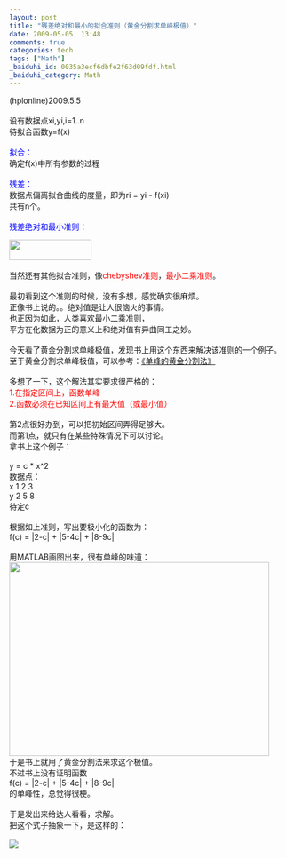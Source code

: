```yaml
---
layout: post
title: "残差绝对和最小的拟合准则（黄金分割求单峰极值）"
date: 2009-05-05  13:48
comments: true
categories: tech
tags: ["Math"]
_baiduhi_id: 0035a3ecf6dbfe2f63d09fdf.html
_baiduhi_category: Math
---
```


(hplonline)2009.5.5<br/><br/>
设有数据点xi,yi,i=1..n<br/>
待拟合函数y=f(x)<br/><br/><font color="#0000ff">拟合：</font><br/>
确定f(x)中所有参数的过程<br/><br/><font color="#0000ff">残差：</font><br/>
数据点偏离拟合曲线的度量，即为ri = yi - f(xi)<br/>
共有n个。<br/><br/><font color="#0000ff">残差绝对和最小准则：</font><br/><div forimg="1"><img height="37" width="148" border="0" src="http://hiphotos.baidu.com/hplonline/pic/item/91e013d860e4711632fa1c8c.jpg" small="0" class="blogimg"/></div>
<br/>
当然还有其他拟合准则，像<font color="#ff0000">chebyshev准则</font>，<font color="#ff0000">最小二乘准则</font>。<br/><br/>
最初看到这个准则的时候，没有多想，感觉确实很麻烦。<br/>
正像书上说的。。绝对值是让人很恼火的事情。<br/>
也正因为如此，人类喜欢最小二乘准则，<br/>
平方在化数据为正的意义上和绝对值有异曲同工之妙。<br/><br/>
今天看了黄金分割求单峰极值，发现书上用这个东西来解决该准则的一个例子。<br/>
至于黄金分割求单峰极值，可以参考：<a href="http://hi.baidu.com/withyhs/blog/item/773d0d6f97f1dad280cb4a43.html" target="_blank">《单峰的黄金分割法》</a><br/><br/>
多想了一下，这个解法其实要求很严格的：<br/><font color="#ff0000">1.在指定区间上，函数单峰<br/>
2.函数必须在已知区间上有最大值（或最小值）</font><br/><br/>
第2点很好办到，可以把初始区间弄得足够大。<br/>
而第1点，就只有在某些特殊情况下可以讨论。<br/>
拿书上这个例子：<br/><br/>
y = c * x^2<br/>
数据点：<br/>
x 1 2 3<br/>
y 2 5 8<br/>
待定c<br/><br/>
根据如上准则，写出要极小化的函数为：<br/>
f(c) = |2-c| + |5-4c| + |8-9c|<br/><br/>
用MATLAB画图出来，很有单峰的味道：<br/><div forimg="1"><img height="349" width="468" border="0" class="blogimg" small="0" src="http://hiphotos.baidu.com/hplonline/pic/item/e936db0048b00c32738b657b.jpg"/><br/>
于是书上就用了黄金分割法来求这个极值。</div>
不过书上没有证明函数<br/>
f(c) = |2-c| + |5-4c| + |8-9c|<br/>
的单峰性，总觉得很梗。<br/><br/>
于是发出来给达人看看，求解。<br/>
把这个式子抽象一下，是这样的：<br/><br/><div forimg="1"><img border="0" src="http://hiphotos.baidu.com/hplonline/pic/item/dd5566815817dbfbbd3e1e4f.jpg" small="0" class="blogimg"/></div>
